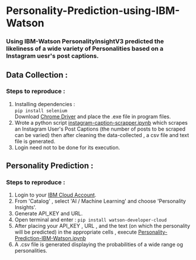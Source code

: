 # Personality-Prediction-using-IBM-Watson
### Using IBM-Watson PersonalityInsightV3 predicted the likeliness of a wide variety of Personalities based on a Instagram uesr's post captions.

## Data Collection :
### Steps to reproduce :
1. Installing dependencies :\
```pip install selenium```\
Download [Chrome Driver](https://chromedriver.chromium.org/downloads) and place the .exe file in program files.
2. Wrote a python script [instagram-caption-scrapper.ipynb](instagram-caption-scrapper.ipynb) which scrapes an Instagram User's Post Captions (the number of posts to be scraped can be varied) then after cleaning the data-collected , a csv file and text file is generated.
3. Login need not to be done for its execution.

## Personality Prediction :
### Steps to reproduce :
1. Login to your [IBM Cloud Account](https://cloud.ibm.com/).
2. From 'Catalog' , select 'AI / Machine Learning' and choose 'Personality Insights'.
3. Generate API_KEY and URL.
4. Open terminal and enter :
  ```pip install watson-developer-cloud```
5. After placing your API_KEY , URL , and the text (on which the personality will be predicted) in the appropriate cells , execute [Personality-Prediction-IBM-Watson.ipynb](Personality-Prediction-IBM-Watson.ipynb)
6. A .csv file is generated displaying the probabilities of a wide range og personalities.
